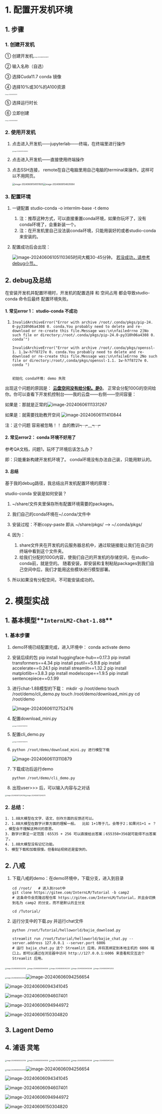 # 1. 配置开发机环境

## 1. 步骤

### 1. 创建开发机

① 创建开发机<img src="https://github.com/bubblefu/InternLM_Camp_md/blob/main/images/image-20240606104149757.png" alt="image-20240606104149757" style="zoom:25%;" />

② 输入名称（自选）

③ 选择Cuda11.7 conda 镜像

④ 选择10%或30%的A100资源

<img src="https://github.com/bubblefu/InternLM_Camp_md/blob/main/images/image-20240606103922151.png" alt="image-20240606103922151" style="zoom:20%;" />

⑤ 选择运行时长 

⑥ 立即创建

<img src="https://github.com/bubblefu/InternLM_Camp_md/blob/main/images/image-20240606103940695.png" alt="image-20240606103940695" style="zoom:20%;" />

### 2. 使用开发机

1. 点击进入开发机——jupyterlab——终端，在终端里进行操作

   <img src="https://github.com/bubblefu/InternLM_Camp_md/blob/main/images/image-20240606104506292.png" alt="image-20240606104506292" style="zoom:25%;" />

2. 点击进入开发机——直接使用终端操作

3. 点击SSH连接， remote在自己电脑里用自己电脑的terminal来操作。这样可以不用网页。

   <img src="https://github.com/bubblefu/InternLM_Camp_md/blob/main/images/image-20240606104551920.png" alt="image-20240606104551920" style="zoom:50%;" /><img src="https://github.com/bubblefu/InternLM_Camp_md/blob/main/images/image-20240606104629384.png" alt="image-20240606104629384" style="zoom:50%;" />

### 3. 配置环境

1. 一键配置 studio-conda -o internlm-base -t demo
   1. 注：推荐这种方式，可以直接重置conda环境，如果你玩坏了，没有conda环境了，会重新装一个。  
   2. 注：在开发机里自己没法装conda环境，只能用装好的或者studio-conda来安装的。

2. 配置成功后会出现：

   ![image-20240606105110365](https://github.com/bubblefu/InternLM_Camp_md/blob/main/images/image-20240606105110365.png)时间大概30-45分钟。 <u>若没成功，请参考debug小节。</u>

   

## 2. debug及总结

在安装开发机并配置环境时，开发机的配置选择 和 空间占用 都会导致studio-conda 命令后最终 配置环境失败。

#### 1. 常见error 1：  studio-conda 不成功

1. ```
   InvalidArchiveError("Error with archive /root/.conda/pkgs/pip-24. 0-py310h06a4308 0. conda.You probably need to delete and re-download or re-create this file.Message was:\n\nfailedrrno 2]No such file or directory:/root/.conda/pkgs/pip-24.0-py310h06a4308 0. conda’")
   
   InvalidArchiveError("Error with archive /root/.conda/pkgs/openssl-1. 1.1w-h7f8727e 0. conda.You probably need to delete and re-download or re-create this file.Message was:\n\nfaileErrno 2No such file or directory:/root/,conda/pkgs/openssl-1.1. 1w-h7f8727e 0. conda ")
   
   
   初始化 conda环境: demo 失败 
   
   ```

出现这个问题的原因是： **<u>云盘空间没有给分配。是0</u>**。 正常会分配100G的空间给你。你可以查看下开发机控制台——我的云盘——右侧——空间容量：

如果是：那就是正常的![image-20240606111331267](https://github.com/bubblefu/InternLM_Camp_md/blob/main/images/image-20240606111331267.png)



如果是：就需要找助教开空间 ![image-20240606111410844](https://github.com/bubblefu/InternLM_Camp_md/blob/main/images/image-20240606111410844.png)

注：这个问题  容易被忽略！！  血的教训┭┮﹏┭┮



#### 2. 常见error2： conda 环境不好用了

参考QA文档，问题1，玩坏了环境后该怎么办？

即：只能重新构建开发机环境了。   conda环境没有办法自己装，只能用默认的。

#### 3. 总结

基于我的debug路径，我总结出开发机配置环境的原理：

studio-conda  安装是如何安装？

1. ~/share/文件夹里保存所有配置环境需要的packages。
2. 我们自己的conda环境在~/.conda/文件中
3. 安装过程：不断copy-paste  即从   ~/share/pkgs/     —>    ~/.conda/pkgs/ 

4. 因为：
   1. share文件夹在开发机的云服务器总机中，通过软链接能让我们在自己的终端中看到这个文件夹。     
   2. 给我们分配的100G内容，使我们自己的开发机的存储空间，在studio-conda前，就是空的。   随着安装，即安装和复制粘贴packages到我们自己空间中后，我们才能用这些模块进行模型部署。
5. 所以如果没有分配空间，不可能安装成功的。

# 2. 模型实战

## 1. 基本模型**`InternLM2-Chat-1.8B`**

### 1. 基本步骤

1. demo环境已经配置完成，进入环境中：
		conda activate demo
	
2. 安装后续的包
        pip install huggingface-hub==0.17.3
        pip install transformers==4.34 
        pip install psutil==5.9.8
        pip install accelerate==0.24.1
        pip install streamlit==1.32.2 
        pip install matplotlib==3.8.3 
        pip install modelscope==1.9.5
        pip install sentencepiece==0.1.99
    
3. 进行chat-1.8B模型的下载：
        mkdir -p /root/demo
        touch /root/demo/cli_demo.py
        touch /root/demo/download_mini.py
        cd /root/demo
    
    ![image-20240606112752476](https://github.com/bubblefu/InternLM_Camp_md/blob/main/images/image-20240606112752476.png)
    
4. 配置download_mini.py

    <img src="https://github.com/bubblefu/InternLM_Camp_md/blob/main/images/image-20240606112925150.png" alt="image-20240606112925150" style="zoom:25%;" />

5. 配置cli_demo.py

   <img src="https://github.com/bubblefu/InternLM_Camp_md/blob/main/images/image-20240606113005774.png" alt="image-20240606113005774" style="zoom: 25%;" />

6. ```
   python /root/demo/download_mini.py 进行模型下载
   ```

    ![image-20240606113110879](https://github.com/bubblefu/InternLM_Camp_md/blob/main/images/image-20240606113110879.png)

7. 下载成功后运行demo

   ```
   python /root/demo/cli_demo.py
   ```

8. 出现user>>> 后，可以输入内容与之对话

<img src="https://github.com/bubblefu/InternLM_Camp_md/blob/main/images/image-20240606113245786.png" alt="image-20240606113245786" style="zoom:33%;" /><img src="https://github.com/bubblefu/InternLM_Camp_md/blob/main/images/image-20240606113249370.png" alt="image-20240606113249370" style="zoom:33%;" />

### 2. 总结：

	1. 1.8B大模型在文字、语文、创作方面的反馈还可以。
	2. 1.8B大模型在数字计算方面的理解一般。  比如 1+1等于几，会等于2；如果问1+1 = ？  ，模型会不理解这种问的意思。
	3. 数学计算呈一定范围：65535 + 256 可以直接给出答案；655350+356就可能得不出答案了。
	4. 1.8B大模型没有记忆功能。
	5. 模型下载和加载很慢。但看B站视频还是蛮快的。



## 2. 八戒

1. 下载八戒的demo：在demo环境中，下载分支，进入到目录

   ```
   cd /root/   # 进入到root中
   git clone https://gitee.com/InternLM/Tutorial -b camp2
   # 这条命令会克隆远程仓库 https://gitee.com/InternLM/Tutorial，并且会切换到名为 camp2 的分支，而不是默认的主分支
   
   cd /Tutorial/
   ```

2. 运行分支中的下载.py 并运行chat文件

   ```
   python /root/Tutorial/helloworld/bajie_download.py
   
   streamlit run /root/Tutorial/helloworld/bajie_chat.py --server.address 127.0.0.1 --server.port 6006
   # 运行 bajie_chat.py 这个 Streamlit 应用，并将其绑定到本地主机的 6006 端口上。即可以通过在浏览器中访问 http://127.0.0.1:6006 来查看和交互这个 Streamlit 应用。
   ```

<img src="https://github.com/bubblefu/InternLM_Camp_md/blob/main/images/image-20240606093323758.png" alt="image-20240606093323758" style="zoom: 33%;" />

<img src="https://github.com/bubblefu/InternLM_Camp_md/blob/main/images/image-20240606093440008.png" alt="image-20240606093440008" style="zoom:33%;" />

<img src="https://github.com/bubblefu/InternLM_Camp_md/blob/main/images/image-20240606093452301.png" alt="image-20240606093452301" style="zoom:33%;" />

<img src="https://github.com/bubblefu/InternLM_Camp_md/blob/main/images/image-20240606094056368.png" alt="image-20240606094056368" style="zoom:33%;" />

<img src="https://github.com/bubblefu/InternLM_Camp_md/blob/main/images/image-20240606094132553.png" alt="image-20240606094132553" style="zoom:33%;" />

<img src="https://github.com/bubblefu/InternLM_Camp_md/blob/main/images/image-20240606094237443.png" alt="image-20240606094237443" style="zoom:33%;" />![image-20240606094256654](https://github.com/bubblefu/InternLM_Camp_md/blob/main/images/image-20240606094256654.png)

![image-20240606094341045](https://github.com/bubblefu/InternLM_Camp_md/blob/main/images/image-20240606094341045.png)

<img src="https://github.com/bubblefu/InternLM_Camp_md/blob/main/images/image-20240606094607401.png" alt="image-20240606094607401" />

![image-20240606094944972](https://github.com/bubblefu/InternLM_Camp_md/blob/main/images/image-20240606094944972.png)

![image-20240606150304820](C:\Users\chai\AppData\Roaming\Typora\typora-user-images\image-20240606150304820.png)









## 3. Lagent Demo

## 4. 浦语 灵笔







<img src="https://github.com/bubblefu/InternLM_Camp_md/blob/main/images/image-20240606093323758.png" alt="image-20240606093323758" style="zoom: 33%;" />

<img src="https://github.com/bubblefu/InternLM_Camp_md/blob/main/images/image-20240606093440008.png" alt="image-20240606093440008" style="zoom:33%;" />

<img src="https://github.com/bubblefu/InternLM_Camp_md/blob/main/images/image-20240606093452301.png" alt="image-20240606093452301" style="zoom:33%;" />

<img src="https://github.com/bubblefu/InternLM_Camp_md/blob/main/images/image-20240606094056368.png" alt="image-20240606094056368" style="zoom:33%;" />

<img src="https://github.com/bubblefu/InternLM_Camp_md/blob/main/images/image-20240606094132553.png" alt="image-20240606094132553" style="zoom:33%;" />

<img src="https://github.com/bubblefu/InternLM_Camp_md/blob/main/images/image-20240606094237443.png" alt="image-20240606094237443" style="zoom:33%;" />![image-20240606094256654](https://github.com/bubblefu/InternLM_Camp_md/blob/main/images/image-20240606094256654.png)

![image-20240606094341045](https://github.com/bubblefu/InternLM_Camp_md/blob/main/images/image-20240606094341045.png)

<img src="https://github.com/bubblefu/InternLM_Camp_md/blob/main/images/image-20240606094607401.png" alt="image-20240606094607401" />

![image-20240606094944972](https://github.com/bubblefu/InternLM_Camp_md/blob/main/images/image-20240606094944972.png)

![image-20240606150304820](C:\Users\chai\AppData\Roaming\Typora\typora-user-images\image-20240606150304820.png)
